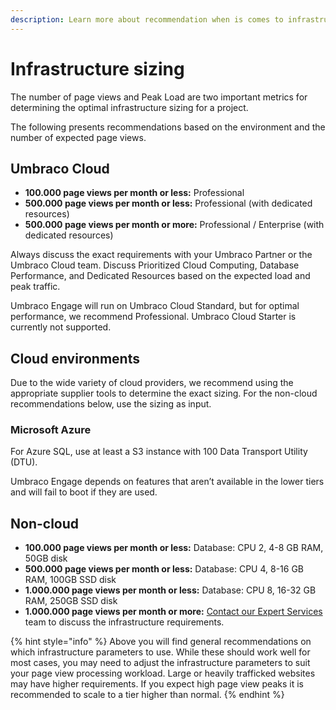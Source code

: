 ```yaml
---
description: Learn more about recommendation when is comes to infrastructure and database.
---
```


# Infrastructure sizing

The number of page views and Peak Load are two important metrics for determining the optimal infrastructure sizing for a project.

The following presents recommendations based on the environment and the number of expected page views.

## Umbraco Cloud

* **100.000 page views per month or less:** Professional
* **500.000 page views per month or less:** Professional (with dedicated resources)
* **500.000 page views per month or more:** Professional / Enterprise (with dedicated resources)

Always discuss the exact requirements with your Umbraco Partner or the Umbraco Cloud team. Discuss Prioritized Cloud Computing, Database Performance, and Dedicated Resources based on the expected load and peak traffic.

Umbraco Engage will run on Umbraco Cloud Standard, but for optimal performance, we recommend Professional. Umbraco Cloud Starter is currently not supported.

## Cloud environments

Due to the wide variety of cloud providers, we recommend using the appropriate supplier tools to determine the exact sizing. For the non-cloud recommendations below, use the sizing as input.

### **Microsoft Azure**

For Azure SQL, use at least a S3 instance with 100 Data Transport Utility (DTU).

Umbraco Engage depends on features that aren’t available in the lower tiers and will fail to boot if they are used.

## Non-cloud

* **100.000 page views per month or less:** Database: CPU 2, 4-8 GB RAM, 50GB disk
* **500.000 page views per month or less:** Database: CPU 4, 8-16 GB RAM, 100GB SSD disk
* **1.000.000 page views per month or less:** Database: CPU 8, 16-32 GB RAM, 250GB SSD disk
* **1.000.000 page views per month or more:** [Contact our Expert Services](mailto:support@umbraco.com) team to discuss the infrastructure requirements.

{% hint style="info" %}
Above you will find general recommendations on which infrastructure parameters to use. While these should work well for most cases, you may need to adjust the infrastructure parameters to suit your page view processing workload. Large or heavily trafficked websites may have higher requirements. If you expect high page view peaks it is recommended to scale to a tier higher than normal.
{% endhint %}
